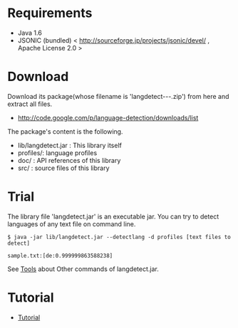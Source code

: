 # Requirements #

  * Java 1.6
  * JSONIC (bundled) < http://sourceforge.jp/projects/jsonic/devel/ , Apache License 2.0 >


# Download #

Download its package(whose filename is 'langdetect---.zip') from here and extract all files.
  * http://code.google.com/p/language-detection/downloads/list

The package's content is the following.

  * lib/langdetect.jar : This library itself
  * profiles/: language profiles
  * doc/ : API references of this library
  * src/ : source files of this library


# Trial #

The library file 'langdetect.jar' is an executable jar.
You can try to detect languages of any text file on command line.

```
$ java -jar lib/langdetect.jar --detectlang -d profiles [text files to detect]

sample.txt:[de:0.999999863588238]
```

See [Tools](Tools.md) about Other commands of langdetect.jar.


# Tutorial #

  * [Tutorial](Tutorial.md)